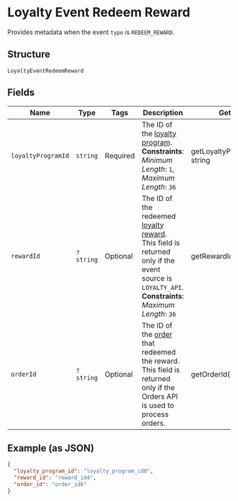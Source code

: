 
# Loyalty Event Redeem Reward

Provides metadata when the event `type` is `REDEEM_REWARD`.

## Structure

`LoyaltyEventRedeemReward`

## Fields

| Name | Type | Tags | Description | Getter | Setter |
|  --- | --- | --- | --- | --- | --- |
| `loyaltyProgramId` | `string` | Required | The ID of the [loyalty program](#type-LoyaltyProgram).<br>**Constraints**: *Minimum Length*: `1`, *Maximum Length*: `36` | getLoyaltyProgramId(): string | setLoyaltyProgramId(string loyaltyProgramId): void |
| `rewardId` | `?string` | Optional | The ID of the redeemed [loyalty reward](#type-LoyaltyReward).<br>This field is returned only if the event source is `LOYALTY_API`.<br>**Constraints**: *Maximum Length*: `36` | getRewardId(): ?string | setRewardId(?string rewardId): void |
| `orderId` | `?string` | Optional | The ID of the [order](#type-Order) that redeemed the reward.<br>This field is returned only if the Orders API is used to process orders. | getOrderId(): ?string | setOrderId(?string orderId): void |

## Example (as JSON)

```json
{
  "loyalty_program_id": "loyalty_program_id0",
  "reward_id": "reward_id4",
  "order_id": "order_id6"
}
```

